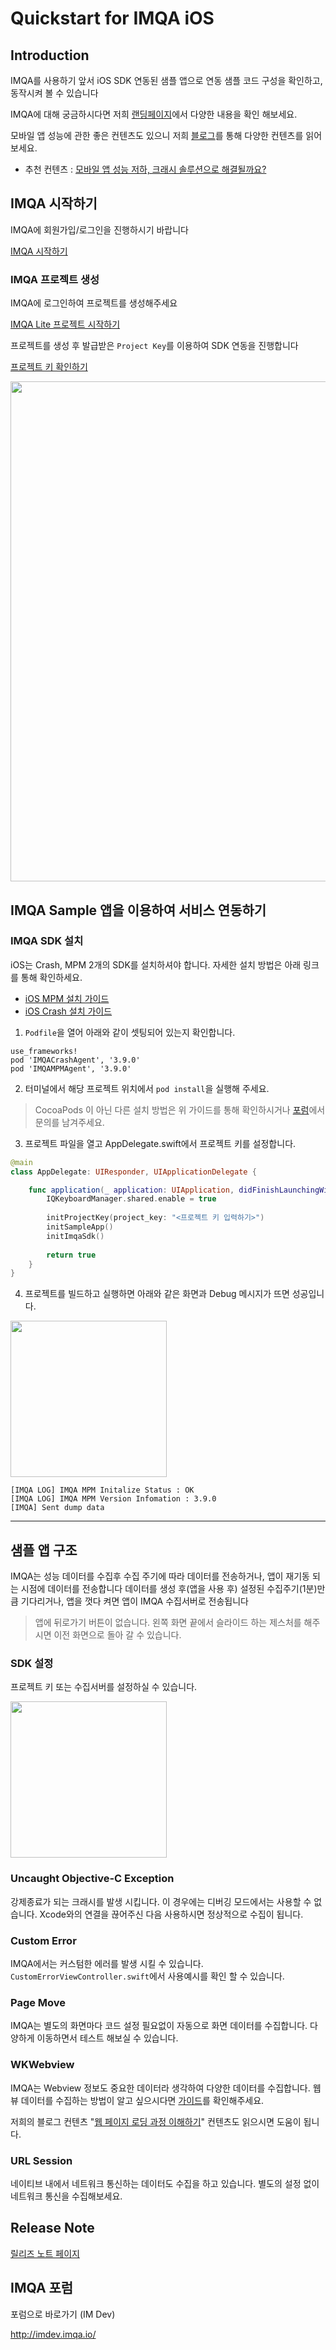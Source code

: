 # Quickstart for IMQA iOS


## Introduction
IMQA를 사용하기 앞서 iOS SDK 연동된 샘플 앱으로 연동 샘플 코드 구성을 확인하고, 동작시켜 볼 수 있습니다

IMQA에 대해 궁금하시다면 저희 [랜딩페이지](https://imqa.io)에서 다양한 내용을 확인 해보세요. 

모바일 앱 성능에 관한 좋은 컨텐츠도 있으니 저희 [블로그](https://blog.imqa.io)를 통해 다양한 컨텐츠를 읽어보세요. 
- 추천 컨텐츠 : [모바일 앱 성능 저하, 크래시 솔루션으로 해결될까요?](https://blog.imqa.io/decreased-app-performance-resolution/)

## IMQA 시작하기
IMQA에 회원가입/로그인을 진행하시기 바랍니다

[IMQA 시작하기](https://imqa-onycom.gitbook.io/imqa-guide/installation/imqa)

### IMQA 프로젝트 생성
IMQA에 로그인하여 프로젝트를 생성해주세요

[IMQA Lite 프로젝트 시작하기](https://imqa-onycom.gitbook.io/imqa-guide/installation/imqa/project-lite)

프로젝트를 생성 후 발급받은 `Project Key`를 이용하여 SDK 연동을 진행합니다

[프로젝트 키 확인하기](https://imqa-onycom.gitbook.io/imqa-guide/installation/imqa/project-key#project-key-1)

[<img src="https://842389420-files.gitbook.io/~/files/v0/b/gitbook-x-prod.appspot.com/o/spaces%2FzFyCopc6yAp3UcEYW6la%2Fuploads%2FZCGQMpp55OSw14VeJCBG%2FUntitled.png?alt=media&token=c635d854-7d83-48cc-bf87-56d52924ac7a" width="800"/>](image.png)


## IMQA Sample 앱을 이용하여 서비스 연동하기

### IMQA SDK 설치

iOS는 Crash, MPM 2개의 SDK를 설치하셔야 합니다. 자세한 설치 방법은 아래 링크를 통해 확인하세요.

- [iOS MPM 설치 가이드](https://docs.imqa.io/installation/ios-sdk/mpm-sdk-install)
- [iOS Crash 설치 가이드](https://docs.imqa.io/installation/ios-sdk/crash-sdk-install)

1. `Podfile`을 열어 아래와 같이 셋팅되어 있는지 확인합니다. 

```
use_frameworks!
pod 'IMQACrashAgent', '3.9.0'
pod 'IMQAMPMAgent', '3.9.0'
```

2. 터미널에서 해당 프로젝트 위치에서 `pod install`을 실행해 주세요.
> CocoaPods 이 아닌 다른 설치 방법은 위 가이드를 통해 확인하시거나 [포럼](http://imdev.imqa.io/)에서 문의를 남겨주세요.

3. 프로젝트 파일을 열고 AppDelegate.swift에서 프로젝트 키를 설정합니다. 

```swift
@main
class AppDelegate: UIResponder, UIApplicationDelegate {

    func application(_ application: UIApplication, didFinishLaunchingWithOptions launchOptions: [UIApplication.LaunchOptionsKey: Any]?) -> Bool {
        IQKeyboardManager.shared.enable = true
        
        initProjectKey(project_key: "<프로젝트 키 입력하기>")
        initSampleApp()
        initImqaSdk()
        
        return true
    }
}
```

4. 프로젝트를 빌드하고 실행하면 아래와 같은 화면과 Debug 메시지가 뜨면 성공입니다. 

[<img src="https://raw.githubusercontent.com/onycom-imqa/IMQA_IOS_SAMPLE/53e6dc8017f1a47ea654eefd1fcd9a67db7b4547/images/ios-1.png" width="250"/>](image.png)

```
[IMQA LOG] IMQA MPM Initalize Status : OK
[IMQA LOG] IMQA MPM Version Infomation : 3.9.0
[IMQA] Sent dump data
```

-----

## 샘플 앱 구조

IMQA는 성능 데이터를 수집후 수집 주기에 따라 데이터를 전송하거나, 앱이 재기동 되는 시점에 데이터를 전송합니다
데이터를 생성 후(앱을 사용 후) 설정된 수집주기(1분)만큼 기다리거나, 앱을 껏다 켜면 앱이 IMQA 수집서버로 전송됩니다

> 앱에 뒤로가기 버튼이 없습니다. 왼쪽 화면 끝에서 슬라이드 하는 제스처를 해주시면 이전 화면으로 돌아 갈 수 있습니다. 

### SDK 설정 

프로젝트 키 또는 수집서버를 설정하실 수 있습니다. 

[<img src="https://raw.githubusercontent.com/onycom-imqa/IMQA_IOS_SAMPLE/53e6dc8017f1a47ea654eefd1fcd9a67db7b4547/images/ios-2.png" width="250"/>](image.png)


### Uncaught Objective-C Exception 

강제종료가 되는 크래시를 발생 시킵니다. 
이 경우에는 디버깅 모드에서는 사용할 수 없습니다. Xcode와의 연결을 끊어주신 다음 사용하시면 정상적으로 수집이 됩니다. 

### Custom Error

IMQA에서는 커스텀한 에러를 발생 시킬 수 있습니다. `CustomErrorViewController.swift`에서 사용예시를 확인 할 수 있습니다.  

### Page Move 

IMQA는 별도의 화면마다 코드 설정 필요없이 자동으로 화면 데이터를 수집합니다. 
다양하게 이동하면서 테스트 해보실 수 있습니다. 

### WKWebview 

IMQA는 Webview 정보도 중요한 데이터라 생각하여 다양한 데이터를 수집합니다. 
웹뷰 데이터를 수집하는 방법이 알고 싶으시다면 [가이드](https://imqa-onycom.gitbook.io/imqa-guide/installation/ios-sdk/mpm-sdk-setting/mpm-webview-guide)를 확인해주세요.

저희의 블로그 컨텐츠 "[웹 페이지 로딩 과정 이해하기](https://blog.imqa.io/webpage_loading_process/)" 컨텐츠도 읽으시면 도움이 됩니다. 

### URL Session 

네이티브 내에서 네트워크 통신하는 데이터도 수집을 하고 있습니다. 
별도의 설정 없이 네트워크 통신을 수집해보세요.  

## Release Note
[릴리즈 노트 페이지](https://imqa-onycom.gitbook.io/imqa-guide/release-note/update)


## IMQA 포럼
포럼으로 바로가기 (IM Dev)

http://imdev.imqa.io/
